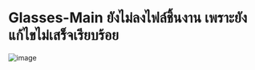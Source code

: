 # Glasses-Main ยังไม่ลงไฟล์ชิ้นงาน เพราะยังแก้ไขไม่เสร็จเรียบร้อย 
![image](https://user-images.githubusercontent.com/32282316/188274988-84a87177-946f-466d-a158-d77741a8a048.png)
